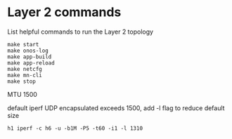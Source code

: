 # Layer 2 commands 

List helpful commands to run the Layer 2 topology

```
make start
make onos-log
make app-build
make app-reload
make netcfg
make mn-cli
make stop
```

MTU 1500

default iperf UDP encapsulated exceeds 1500, add -l flag to reduce default size

```
h1 iperf -c h6 -u -b1M -P5 -t60 -i1 -l 1310
```